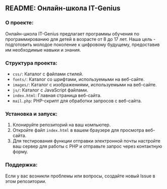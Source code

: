 ## README: Онлайн-школа IT-Genius

### О проекте:
Онлайн-школа IT-Genius предлагает программы обучения по программированию для детей в возрасте от 8 до 17 лет. Наша цель - подготовить молодое поколение к цифровому будущему, предоставив им необходимые навыки и знания.

### Структура проекта:

- `css/`: Каталог с файлами стилей.
- `fonts/`: Каталог со шрифтами, используемыми на веб-сайте.
- `images/`: Каталог с изображениями, используемыми на веб-сайте.
- `js/`: Каталог с JavaScript файлами.
- `index.html`: Главная страница веб-сайта.
- `mail.php`: PHP-скрипт для обработки запросов с веб-сайта.

### Установка и запуск:

1. Клонируйте репозиторий на ваш компьютер.
2. Откройте файл `index.html` в вашем браузере для просмотра веб-сайта.
3. Для тестирования функции отправки электронной почты настройте ваш сервер для работы с PHP и отправьте запрос через контактную форму.

### Поддержка:

Если у вас возникли проблемы или вопросы, создайте новый Issue в этом репозитории.
